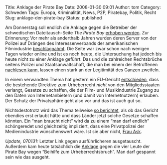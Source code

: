 Title: Anklage der Pirate Bay
Date: 2008-01-30 09:01
Author: tom
Category: Schweden
Tags: Europa, Kriminalität, News, P2P, Piratebay, Politik, Recht
Slug: anklage-der-pirate-bay
Status: published

Am Donnerstag soll endlich die Anklage gegen die Betreiber der
schwedischen Dateitausch-Seite *The Pirate Bay* [erhoben
werden](http://www.heise.de/newsticker/meldung/102556). Zur Erinnerung:
Vor mehr als anderthalb Jahren wurden deren Server von der Polizei auf
Drängen des Interessenverbands der amerikanischen Filmindustrie
[beschlagnahmt](http://www.fiket.de/2006/05/31/durchsuchung-bei-schwedischen-piraten/).
Die Seite war zwar schon nach wenigen Tagen wieder online und ist es
noch heute, die Untersuchung hat jedoch bis heute nicht zu einer Anklage
geführt. Das und die zahlreichen Rechtsbrüche seitens Polizei und
Staatsanwaltschaft, die man bei einem der Betroffenen [nachlesen
kann](http://blog.brokep.com/2008/01/21/punching-bags/), lassen einen
stark an der Legitimität des Ganzen zweifeln.

In einem verwandten Thema hat gestern ein EU-Gericht
[entschieden](http://www.piratpartiet.se/nyheter/pressmeddelande_piratseger_i_eg_domstolen),
dass die bestehende Direktive zum Urheberrecht *nicht* von den
Mitgliedsstaaten verlangt, Gesetze zu schaffen, die der Film- und
Musikindustrie Zugang zu den Daten von Internetanbietern (und damit von
Internetnutzern) erlauben. Der Schutz der Privatsphäre geht also vor und
das ist auch gut so.

Nichtsdestotrotz wird das Thema teilweise [so
berichtet](http://www.svd.se/nyheter/inrikes/artikel_818727.svd), als ob
das Gericht ebendies erst erlaubt hätte und dass Länder jetzt solche
Gesetze schaffen könnten. Ein “man braucht nicht” wird da zu einem “man
darf endlich” schöngeredet und gleichzeitig impliziert, dass eine
Privatpolizei der Medienindustrie wünschenswert wäre. Ist sie aber
nicht, [Frau
Ask](http://sr.se/cgi-bin/international/nyhetssidor/artikel.asp?nyheter=1&programid=2108&Artikel=1863945).

*Update, 070131:* Letzter Link gegen ausführlicheren ausgetauscht.
Außerdem kam heute tatsächlich die
[Anklage](http://www.dn.se/DNet/jsp/polopoly.jsp?d=3130&a=738344) gegen
die vier Leute der Pirate Bay wegen “Beihilfe zum Urheberrechtsbruch”.
Man darf gespannt sein wie das ausgeht.

